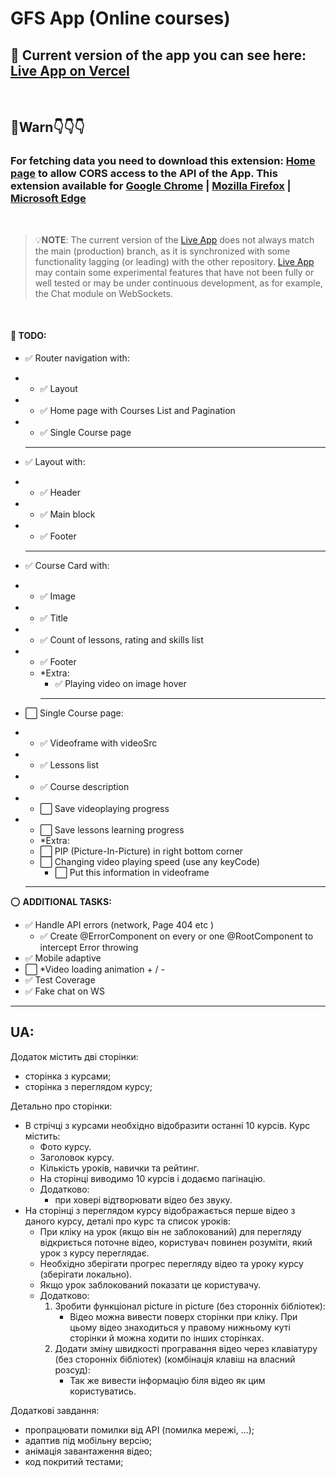 # GFS App (Online courses)

## 🚀 Current version of the app you can see here: [Live App on Vercel](https://gfs-app.vercel.app/)

<br/>

##  🔴Warn👇👇👇

### For fetching data you need to download this extension: [Home page](https://mybrowseraddon.com/access-control-allow-origin.html) to allow CORS access to the API of the App. This extension available for [Google Chrome](https://chrome.google.com/webstore/detail/allow-cors-access-control/lhobafahddgcelffkeicbaginigeejlf) | [Mozilla Firefox](https://addons.mozilla.org/en-US/firefox/addon/access-control-allow-origin/) | [Microsoft Edge](https://microsoftedge.microsoft.com/addons/detail/bhjepjpgngghppolkjdhckmnfphffdag)

<br/>

> 💡**NOTE**: The current version of the [Live App](https://gfs-app.vercel.app/) does not always match the main (production) branch, as it is synchronized with some functionality lagging (or leading) with the other repository. [Live App](https://gfs-app.vercel.app/) may contain some experimental features that have not been fully or well tested or may be under continuous development, as for example, the Chat module on WebSockets.

<br/>

#### 📝 **TODO**:

- ✅ Router navigation with:
- - ✅ Layout
- - ✅ Home page with Courses List and Pagination
- - ✅ Single Course page
  <hr/>
- ✅ Layout with:
- - ✅ Header
- - ✅ Main block
- - ✅ Footer
  <hr/>
- ✅ Course Card with:
- - ✅ Image
- - ✅ Title
- - ✅ Count of lessons, rating and skills list
- - ✅ Footer
  - \*Extra:
    - ✅ Playing video on image hover
    <hr/>
- ⬜ Single Course page:
- - ✅ Videoframe with videoSrc
- - ✅ Lessons list
- - ✅ Course description
- - ⬜ Save videoplaying progress
- - ⬜ Save lessons learning progress
  - \*Extra:
  - ⬜ PIP (Picture-In-Picture) in right bottom corner
  - ⬜ Changing video playing speed (use any keyCode)
    - ⬜ Put this information in videoframe

  <hr/>

⭕ **ADDITIONAL TASKS:**

- ✅ Handle API errors (network, Page 404 etc )
  - ✅ Create @ErrorComponent on every or one @RootComponent to intercept Error throwing
- ✅ Mobile adaptive
- ⬜ \*Video loading animation + / -
- ✅ Test Coverage
- ✅ Fake chat on WS

<hr/>

## UA:

Додаток містить дві сторінки:

- сторінка з курсами;
- сторінка з переглядом курсу;

Детально про сторінки:

- В стрічці з курсами необхідно відобразити останні 10 курсів. Курс містить:
  - Фото курсу.
  - Заголовок курсу.
  - Кількість уроків, навички та рейтинг.
  - На сторінці виводимо 10 курсів і додаємо пагінацію.
  - Додатково:
    - при ховері відтворювати відео без звуку.
- На сторінці з переглядом курсу відображається перше відео з даного курсу, деталі про курс та список уроків:
  - При кліку на урок (якщо він не заблокований) для перегляду відкриється поточне відео, користувач повинен розуміти, який урок з курсу переглядає.
  - Необхідно зберігати прогрес перегляду відео та уроку курсу (зберігати локально).
  - Якщо урок заблокований показати це користувачу.
  - Додатково:
    1. Зробити функціонал picture in picture (без сторонніх бібліотек):
       - Відео можна вивести поверх сторінки при кліку. При цьому відео знаходиться у правому нижньому куті сторінки й можна ходити по інших сторінках.
    2. Додати зміну швидкості програвання відео через клавіатуру (без сторонніх бібліотек) (комбінація клавіш на власний розсуд):
       - Так же вивести інформацію біля відео як цим користуватись.

Додаткові завдання:

- пропрацювати помилки від API (помилка мережі, ...);
- адаптив під мобільну версію;
- анімація завантаження відео;
- код покритий тестами;

